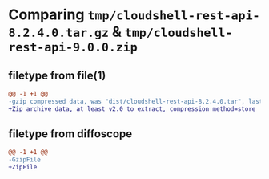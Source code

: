 # Comparing `tmp/cloudshell-rest-api-8.2.4.0.tar.gz` & `tmp/cloudshell-rest-api-9.0.0.zip`

## filetype from file(1)

```diff
@@ -1 +1 @@
-gzip compressed data, was "dist/cloudshell-rest-api-8.2.4.0.tar", last modified: Sun Nov  3 12:55:15 2019, max compression
+Zip archive data, at least v2.0 to extract, compression method=store
```

## filetype from diffoscope

```diff
@@ -1 +1 @@
-GzipFile
+ZipFile
```

